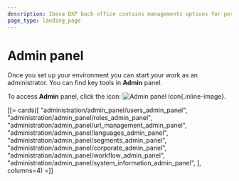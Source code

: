 ```yaml
---
description: Ibexa DXP back office contains managements options for permissions, users, languages, content types, and system information.
page_type: landing_page
---
```


# Admin panel

Once you set up your environment you can start your work as an administrator.
You can find key tools in **Admin** panel.

To access **Admin** panel, click the icon: ![Admin panel Icon](admin_panel_icon.png){.inline-image}.

[[= cards([
    "administration/admin_panel/users_admin_panel",
    "administration/admin_panel/roles_admin_panel",
    "administration/admin_panel/url_management_admin_panel",
    "administration/admin_panel/languages_admin_panel",
    "administration/admin_panel/segments_admin_panel",
    "administration/admin_panel/corporate_admin_panel",
    "administration/admin_panel/workflow_admin_panel",
    "administration/admin_panel/system_information_admin_panel",
], columns=4) =]]
